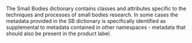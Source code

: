 The Small Bodies dictionary contains classes and attributes 
specific to the techniques and processes of small bodies
research. In some cases the metadata provided in the SB dictionary
is specifically identified as supplemental to metadata contained 
in other namespaces - metadata that should also be present in the 
product label.
